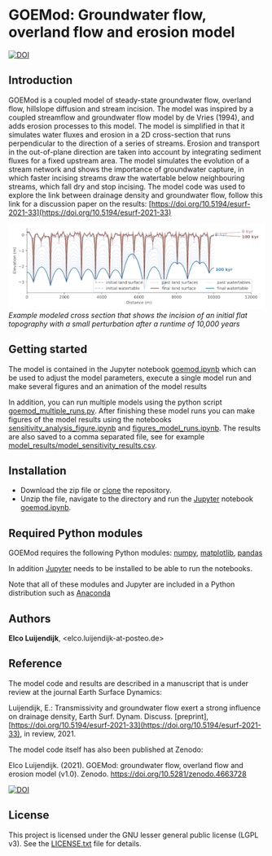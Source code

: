 # GOEMod: Groundwater flow, overland flow and erosion model

[![DOI](https://zenodo.org/badge/DOI/10.5281/zenodo.4663728.svg)](https://doi.org/10.5281/zenodo.4663728)

## Introduction

GOEMod is a coupled model of steady-state groundwater flow, overland flow, hillslope diffusion and stream incision. The model was inspired by a coupled streamflow and groundwater flow model by de Vries (1994), and adds erosion processes to this model. The model is simplified in that it simulates water fluxes and erosion in a 2D cross-section that runs perpendicular to the direction of a series of streams. Erosion and transport in the out-of-plane direction are taken into account by integrating sediment fluxes for a fixed upstream area. The model simulates the evolution of a stream network and shows the importance of groundwater capture, in which faster incising streams draw the watertable below neighbouring streams, which fall dry and stop incising.
The model code was used to explore the link between drainage density and groundwater flow, follow this link for a discussion paper on the results: [https://doi.org/10.5194/esurf-2021-33](https://doi.org/10.5194/esurf-2021-33)


![](fig/modelled_surface_and_watertable_base_case_small.png)
*Example modeled cross section that shows the incision of an initial flat topography with a small perturbation after a runtime of 10,000 years*


## Getting started

The model is contained in the Jupyter notebook [goemod.ipynb](goemod.ipynb) which can be used to adjust the model parameters, execute a single model run and make several figures and an animation of the model results

In addition, you can run multiple models using the python script [goemod_multiple_runs.py](goemod_multiple_runs.py). After finishing these model runs you can make figures of the model results using the notebooks [sensitivity_analysis_figure.ipynb](sensitivity_analysis_figure.ipynb) and [figures_model_runs.ipynb](figures_model_runs.ipynb). The results are also saved to a comma separated file, see for example [model_results/model_sensitivity_results.csv](model_results/model_sensitivity_results.csv).


## Installation

* Download the zip file or [clone](https://docs.github.com/en/github/creating-cloning-and-archiving-repositories/cloning-a-repository) the repository.
* Unzip the file, navigate to the directory and run the [Jupyter](https://jupyter.org/) notebook [goemod.ipynb](goemod.ipynb).


## Required Python modules

GOEMod requires the following Python modules:
[numpy](https://numpy.org/), [matplotlib](https://matplotlib.org/), [pandas](https://pandas.pydata.org/)

In addition [Jupyter](https://jupyter.org/) needs to be installed to be able to run the notebooks.

Note that all of these modules and Jupyter are included in a Python distribution such as [Anaconda](https://www.anaconda.com/distribution/)


## Authors
**Elco Luijendijk**, <elco.luijendijk-at-posteo.de>


## Reference
The model code and results are described in a manuscript that is under review at the journal Earth Surface Dynamics:

Luijendijk, E.: Transmissivity and groundwater flow exert a strong influence on drainage density, Earth Surf. Dynam. Discuss. [preprint], [https://doi.org/10.5194/esurf-2021-33](https://doi.org/10.5194/esurf-2021-33), in review, 2021. 

The model code itself has also been published at Zenodo:

Elco Luijendijk. (2021). GOEMod: groundwater flow, overland flow and erosion model (v1.0). Zenodo. https://doi.org/10.5281/zenodo.4663728

[![DOI](https://zenodo.org/badge/DOI/10.5281/zenodo.4663728.svg)](https://doi.org/10.5281/zenodo.4663728)


## License
This project is licensed under the GNU lesser general public license (LGPL v3). See the [LICENSE.txt](LICENSE.txt) file for details.


